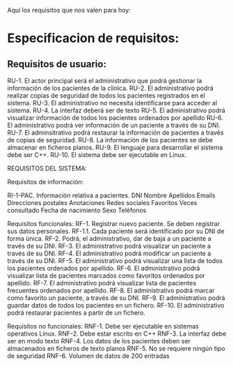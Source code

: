 Aquí los requisitos que nos valen para hoy:

Especificacion de requisitos:
======================

Requisitos de usuario:
----------------------

RU-1. El actor principal será el administrativo que podrá gestionar la información de los pacientes de la clínica.
RU-2. El administrativo podrá realizar copias de seguridad de todos los pacientes registrados en el sistema.
RU-3. El administrativo no necesita identificarse para acceder al sistema.
RU-4. La interfaz deberá ser de texto
RU-5. El administrativo podrá visualizar información de todos los pacientes ordenados por apellido
RU-6. El administrativo podrá ver información de un paciente a través de su DNI.
RU-7. El adminsitrativo podrá restaurar la información de pacientes a través de copias de seguridad.
RU-8. La información de los pacientes se debe almacenar en ficheros planos.
RU-9. El lenguaje para desarrollar el sistema debe ser C++.
RU-10. El sistema debe ser ejecutable en Linux.


REQUISITOS DEL SISTEMA:

Requisitos de información:

RI-1-PAC. Información relativa a pacientes.
	DNI
	Nombre
	Apellidos
	Emails
	Direcciones postales
	Anotaciones
	Redes sociales
	Favoritos
	Veces consultado
	Fecha de nacimiento
	Sexo
	Teléfonos
	
	
Requisitos funcionales:
RF-1. Registrar nuevo paciente. Se deben registrar sus datos personales.
	RF-1.1. Cada paciente será identificado por su DNI de forma única.
RF-2. Podrá, el administrativo, dar de baja a un paciente a través de su DNI.
RF-3. El administrativo podrá visualizar un paciente a través de su DNI.
RF-4. El administrativo podrá modificar un paciente a través de su DNI.
RF-5. El administrativo podrá visualizar una lista de todos los pacientes ordenados por apellido.
RF-6. El administrativo podrá visualizar lista de pacientes marcados como favoritos ordenados por apellido.
RF-7. El administrativo podrá visualizar lista de pacientes frecuentes ordenados por apellido.
RF-8. El administrativo podrá marcar como favorito un paciente, a través de su DNI.
RF-9. El administrativo podrá guardar datos de todos los pacientes en un fichero.
RF-10. El administrativo podrá restaurar pacientes a partir de un fichero.


Requisitos no funcionales:
RNF-1. Debe ser ejecutable en sistemas operativos Linux.
RNF-2. Debe estar escrito en C++
RNF-3. La interfaz debe ser en modo texto
RNF-4. Los datos de los pacientes deben ser almacenados en ficheros de texto planos
RNF-5. No se requiere ningún tipo de seguridad
RNF-6. Volumen de datos de 200 entradas



























